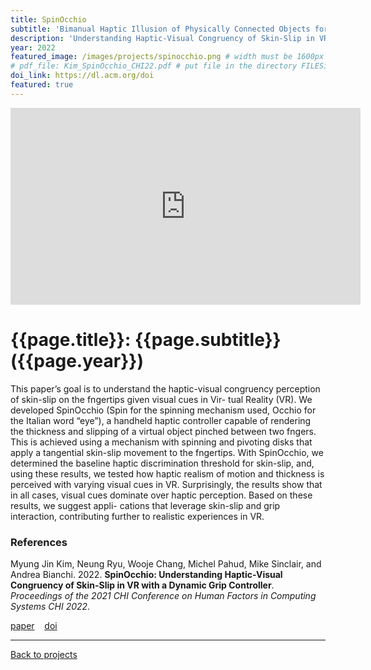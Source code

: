 ```yaml
---
title: SpinOcchio
subtitle: 'Bimanual Haptic Illusion of Physically Connected Objects for Immersive VR Using Grip Deformation'
description: 'Understanding Haptic-Visual Congruency of Skin-Slip in VR with a Dynamic Grip Controller'
year: 2022
featured_image: /images/projects/spinocchio.png # width must be 1600px
# pdf_file: Kim_SpinOcchio_CHI22.pdf # put file in the directory FILESii
doi_link: https://dl.acm.org/doi
featured: true
---
```


<iframe width="560" height="315" src="https://www.youtube.com/embed/yZHIUnK6DFY" frameborder="0" allow="accelerometer; autoplay; clipboard-write; encrypted-media; gyroscope; picture-in-picture" allowfullscreen></iframe>

<!-- DO NOT CHANGE MANUALLY -->

# {{page.title}}: {{page.subtitle}} ({{page.year}})

This paper’s goal is to understand the haptic-visual congruency perception of skin-slip on the fngertips given visual cues in Vir- tual Reality (VR). We developed SpinOcchio (Spin for the spinning mechanism used, Occhio for the Italian word “eye”), a handheld haptic controller capable of rendering the thickness and slipping of a virtual object pinched between two fngers. This is achieved using a mechanism with spinning and pivoting disks that apply a tangential skin-slip movement to the fngertips. With SpinOcchio, we determined the baseline haptic discrimination threshold for skin-slip, and, using these results, we tested how haptic realism of motion and thickness is perceived with varying visual cues in VR. Surprisingly, the results show that in all cases, visual cues dominate over haptic perception. Based on these results, we suggest appli- cations that leverage skin-slip and grip interaction, contributing further to realistic experiences in VR.
### References

Myung Jin Kim, Neung Ryu, Wooje Chang, Michel Pahud, Mike Sinclair, and Andrea Bianchi. 2022. **SpinOcchio: Understanding Haptic-Visual Congruency of Skin-Slip in VR with a Dynamic Grip Controller**. <i>Proceedings of the 2021 CHI Conference on Human Factors in Computing Systems CHI 2022</i>.

<!-- DO NOT CHANGE MANUALLY -->

<a href="{{ site.url }}/files/{{ page.year }}/{{ page.pdf_file }}" target="_blank">paper</a>&nbsp;&nbsp;&nbsp;
<a href="{{ page.doi_link }}" target="_blank">doi</a>


---

<a href="/index.html" class="button button--large">Back to projects</a>

